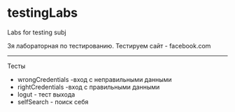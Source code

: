 # testingLabs
Labs for testing subj

3я лабораторная по тестированию. Тестируем сайт - facebook.com
***
Тесты
* wrongCredentials -вход с неправильными данными
* rightCredentials -вход с правильными данными
* logut - тест выхода
* selfSearch - поиск себя